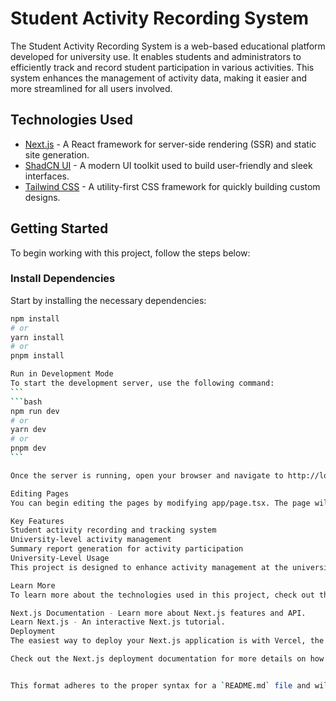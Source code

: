 # Student Activity Recording System

The Student Activity Recording System is a web-based educational platform developed for university use. It enables students and administrators to efficiently track and record student participation in various activities. This system enhances the management of activity data, making it easier and more streamlined for all users involved.

## Technologies Used

- [Next.js](https://nextjs.org/) - A React framework for server-side rendering (SSR) and static site generation.
- [ShadCN UI](https://ui.shadcn.com/) - A modern UI toolkit used to build user-friendly and sleek interfaces.
- [Tailwind CSS](https://tailwindcss.com/) - A utility-first CSS framework for quickly building custom designs.

## Getting Started

To begin working with this project, follow the steps below:

### Install Dependencies

Start by installing the necessary dependencies:

````bash
npm install
# or
yarn install
# or
pnpm install

Run in Development Mode
To start the development server, use the following command:
```
```bash
npm run dev
# or
yarn dev
# or
pnpm dev
```

Once the server is running, open your browser and navigate to http://localhost:3000 to view the application.

Editing Pages
You can begin editing the pages by modifying app/page.tsx. The page will automatically update as you make changes.

Key Features
Student activity recording and tracking system
University-level activity management
Summary report generation for activity participation
University-Level Usage
This project is designed to enhance activity management at the university level. It provides a standardized approach to tracking student participation across various departments and programs, ensuring a streamlined process for administrators and students alike.

Learn More
To learn more about the technologies used in this project, check out the following resources:

Next.js Documentation - Learn more about Next.js features and API.
Learn Next.js - An interactive Next.js tutorial.
Deployment
The easiest way to deploy your Next.js application is with Vercel, the platform built by the creators of Next.js.

Check out the Next.js deployment documentation for more details on how to deploy your application.


This format adheres to the proper syntax for a `README.md` file and will render correctly on GitHub and other markdown readers.

````
